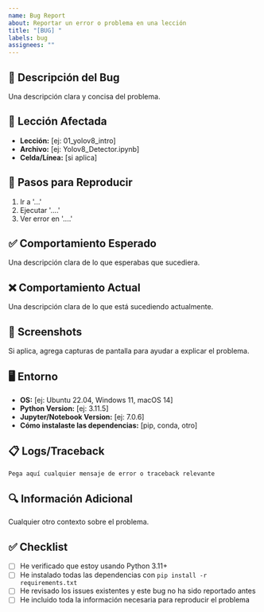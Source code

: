 ```yaml
---
name: Bug Report
about: Reportar un error o problema en una lección
title: "[BUG] "
labels: bug
assignees: ""
---
```


## 🐛 Descripción del Bug

Una descripción clara y concisa del problema.

## 📍 Lección Afectada

- **Lección:** [ej: 01_yolov8_intro]
- **Archivo:** [ej: Yolov8_Detector.ipynb]
- **Celda/Línea:** [si aplica]

## 🔄 Pasos para Reproducir

1. Ir a '...'
2. Ejecutar '....'
3. Ver error en '....'

## ✅ Comportamiento Esperado

Una descripción clara de lo que esperabas que sucediera.

## ❌ Comportamiento Actual

Una descripción clara de lo que está sucediendo actualmente.

## 📸 Screenshots

Si aplica, agrega capturas de pantalla para ayudar a explicar el problema.

## 🖥️ Entorno

- **OS:** [ej: Ubuntu 22.04, Windows 11, macOS 14]
- **Python Version:** [ej: 3.11.5]
- **Jupyter/Notebook Version:** [ej: 7.0.6]
- **Cómo instalaste las dependencias:** [pip, conda, otro]

## 📋 Logs/Traceback

```
Pega aquí cualquier mensaje de error o traceback relevante
```

## 🔍 Información Adicional

Cualquier otro contexto sobre el problema.

## ✅ Checklist

- [ ] He verificado que estoy usando Python 3.11+
- [ ] He instalado todas las dependencias con `pip install -r requirements.txt`
- [ ] He revisado los issues existentes y este bug no ha sido reportado antes
- [ ] He incluido toda la información necesaria para reproducir el problema
